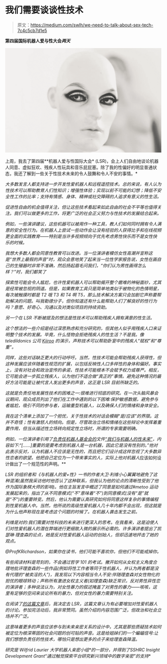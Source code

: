 # 我们需要谈谈性技术

> 原文：<https://medium.com/swlh/we-need-to-talk-about-sex-tech-7c4c5cb7d1e5>

**第四届国际机器人爱与性大会*两天***

![](img/56e8a10191c9bbbb98aeac78f5b97b55.png)

上周，我去了第四届**机器人爱与性国际大会* (LSR)，会上人们自由地谈论机器人同意、虚拟狂欢、残疾人性玩具和音乐屁屁塞。除了我的性偏好的明显普通状态，我还了解到一些关于性技术未来的令人鼓舞和令人不安的事情。*

*大多数发言人都支持进一步开发性爱机器人和远程遥控技术。总的来说，有人认为性技术可以帮助教育人们性知识；增强性体验；实现以前不可能的幻想；降低不安全性工作的比率；支持有情感、身体、精神或社交障碍的人追求有意义的性生活。*

*促进性自由的机会值得关注，但让这些技术看起来如此自由的社会不平等也值得关注。我们可以做更多的工作，将更广泛的社会正义努力与性技术的发展结合起来。*

*例如，一些演讲建议，这些机器可以被用作一种工具，教人们如何同时拥有令人满意的安全性行为。在机器人上尝试一些动作会让没有经验的人获得比手和在线视频更全面的实践教育——特别是当许多视频倾向于优先考虑男性快乐而不是女性快乐的时候。*

*我想大多数人都会同意性教育可以改进。当一位演讲者模仿女性高潮并宣称这是“世界上最假的声音”时，观众会意地笑了起来当一位性学家报告说，女性在画自己的生殖器时非常不准确，然后扬起眉毛问我们，“你们认为男性画得怎么样？”时，我们都笑了*

*探索性可能会令人尴尬，也许性爱机器人可以帮助揭开整个磨难的神秘面纱，尤其是经常被忽视的阴道。但是，如果教育工具只是简单地类似于被物化的色情明星，每次被触摸时都是 T2 哦 T3 和 T4 啊 T5，那么技术解决方案只会加剧它声称要帮助解决的问题。叫我勒德分子，但你知道还有什么能帮助人们了解良好的性行为吗？意愿、好奇心、沟通以及对类似项目的持续资助。*

*另一个在 LSR 不断被提及的想法是性技术可以帮助残疾人拥有满意的性生活。*

*这个想法的一些介绍是经过深思熟虑和充分研究的，但其他人似乎用残疾人口来证明整个技术的发展。毕竟，什么怪物会拒绝残疾人的性生活？不是我。像 teledildonics 公司 [Kiiroo](https://www.kiiroo.com/) 的演示，声称技术可以帮助卧室中的残疾人“赋权”和“尊重”。*

*同样，这些对话缺乏更大的行动呼吁。当然，性技术可能会帮助残疾人获得性，但这种发展应该伴随着性规范的扩展，以包括反映性人口多样性的身体和偏好。事实上，没有对社会和政治宣传的承诺，性技术可能根本不会赋予权力或尊严。相反，它可能会进一步孤立残疾人，认为他们不适合做“真正的”事情。避免这种情况的最好方法可能是让被代言人发出更多的声音，这正是 LSR 目前所缺乏的。*

*这就是负责任地发展性技术的困难之一:很难进行彻底的研究。在一次头脑风暴会议期间，观众成员列出了他们在工作中遇到的以下困难:保护敏感数据，避免参与者尴尬，吸引不同的参与者，运输重型机器人，以及确保人们的情绪和身体安全。*

*我在这个清单上添加了一个担忧，关于性技术的对话会模糊“是/应该”的界限。这并不奇怪；性有激怒人的倾向。但是，尽管政治立场和情绪在这些辩论中发挥着重要作用，但当从描述性立场转向规定性立场时，所谓的专家需要明确。*

*例如，一位演讲者引用了[负责任机器人基金会的](https://responsiblerobotics.org/)文件[“我们与机器人的性未来”](https://responsible-robotics-myxf6pn3xr.netdna-ssl.com/wp-content/uploads/2017/11/Our-Sexual-Future-with-Robots-release.pdf)，内容如下:“[……]重要的是要考虑到机器人是一台机器，因此它是没有性别的。”他对此表示反对，认为机器人不应该是无性的，而且把它们设计成这样忽视了大多数异性恋者的欲望。他把自己定位为一个带来事实的人，实际上他对机器人*应该如何设计做出了一个规范性的声明。**

*LSR 的组织者和《与机器人的爱+性》一书的作者大卫·利维小心翼翼地避免了这种混淆(虽然我采访他时他否认了这种联系，但我认为他的论点的清晰性受到了他作为国际象棋大师的影响)。他在主旨发言中概述了同意是如何通过#metoo 运动发展起来的，指出了从不同意模式(“不”意味着“不”)到同意模式(没有“是”就是“不”)的重要转变。然后，他认为需要认真研究如何将同意这样复杂的事情编程到性爱机器人中。当然，他所说的高级性爱机器人几十年内都不会出现，但这就是为什么他声称现在是考虑这个问题的时候了。在机器人袭击发生之前。*

*利维是对的:我们需要对性科技的未来进行更深入的思考。在我看来，这是迫使人们对性爱机器人的潜在弊端进行更细致入微的展示所必需的。许多演讲者提出了凯瑟琳·理查森的论点，她是反对性爱机器人运动的创始人，但却迅速地抨击了她的观点。*

*@ProfKRichardson，如果你在读书，他们可能不喜欢你，但他们不可能戒掉你。*

*有些阅读材料是苛刻的，不会通过哲学 101 的考试。撇开如何从女权主义角度合理地批评理查森的一些作品(例如将性工作者等同于性机器人，并认为两者都是没有代理的“被卖淫的人”)，我发现以下内容相当令人不安:伴随理查森对女性物化的担忧的眼球转动；声称所有激进女权主义者(如理查森)缺乏常识，反对男性异性恋的演讲者；多种说法认为，对女性暴力的叙述掩盖了对男性的暴力——咳咳，这里有足够的空间来谈论所有的暴力，但对女性的暴力需要特别关注。*

*在阅读了[的这篇文章](https://slate.com/technology/2018/12/love-sex-robots-conference-bannon-academic-research.html)后，我决定去 LSR，这篇文章认为有必要增加对性爱机器人的讨论。参加完活动后，我非常赞同。虽然介绍的内容范围广泛，但政治和社会立场并不广泛。*

*这意味着更多的声音应该参与到未来亲密关系的设计中，尤其是那些质疑技术如何被定位为根深蒂固的社会问题的创可贴的声音。这是给姐妹们的一个蝙蝠信号:让我们想想负责任的性技术，哪怕只是想出更多的点子来给理查森降温。*

**研究是* Wilfrid Laurier 大学机器人亲密小组*的一部分，*并得到了*SSHRC Insight Development Grant“通过触觉探索平台研究新兴领域中的数字亲密”的支持**